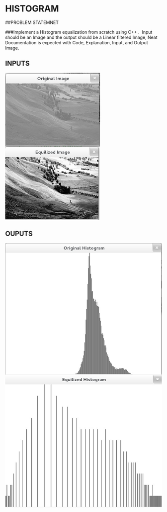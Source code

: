 # HISTOGRAM
##PROBLEM STATEMNET

###Implement a Histogram equalization from scratch using C++ .  Input should be an Image and the
output should be a Linear filtered Image, Neat Documentation is expected with Code, Explanation,
Input, and Output Image.

## INPUTS
![](input(a).jpg)
![](input(b).jpg)

## OUPUTS
![](output(a).jpg)
![](output(b).jpg)
